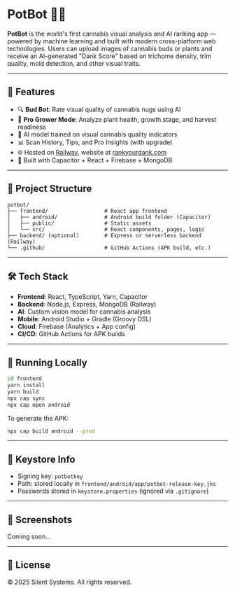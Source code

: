 # PotBot 🌿🤖

**PotBot** is the world's first cannabis visual analysis and AI ranking app — powered by machine learning and built with modern cross-platform web technologies. Users can upload images of cannabis buds or plants and receive an AI-generated "Dank Score" based on trichome density, trim quality, mold detection, and other visual traits.

---

## 🚀 Features

- 🔍 **Bud Bot**: Rate visual quality of cannabis nugs using AI
- 🌱 **Pro Grower Mode**: Analyze plant health, growth stage, and harvest readiness
- 🧠 AI model trained on visual cannabis quality indicators
- 📊 Scan History, Tips, and Pro Insights (with upgrade)
- 🌐 Hosted on [Railway](https://railway.app), website at [rankyourdank.com](https://rankyourdank.com)
- 📱 Built with Capacitor + React + Firebase + MongoDB

---

## 📁 Project Structure

```
potbot/
├── frontend/                  # React app frontend
│   ├── android/               # Android build folder (Capacitor)
│   ├── public/                # Static assets
│   └── src/                   # React components, pages, logic
├── backend/ (optional)        # Express or serverless backend (Railway)
└── .github/                   # GitHub Actions (APK build, etc.)
```

---

## 🛠 Tech Stack

- **Frontend**: React, TypeScript, Yarn, Capacitor
- **Backend**: Node.js, Express, MongoDB (Railway)
- **AI**: Custom vision model for cannabis analysis
- **Mobile**: Android Studio + Gradle (Groovy DSL)
- **Cloud**: Firebase (Analytics + App config)
- **CI/CD**: GitHub Actions for APK builds

---

## 🧪 Running Locally

```bash
cd frontend
yarn install
yarn build
npx cap sync
npx cap open android
```

To generate the APK:

```bash
npx cap build android --prod
```

---

## 🔐 Keystore Info

- Signing key: `potbotkey`
- Path: stored locally in `frontend/android/app/potbot-release-key.jks`
- Passwords stored in `keystore.properties` (ignored via `.gitignore`)

---

## 📸 Screenshots

Coming soon…

---

## 📄 License

© 2025 Silent Systems. All rights reserved.
